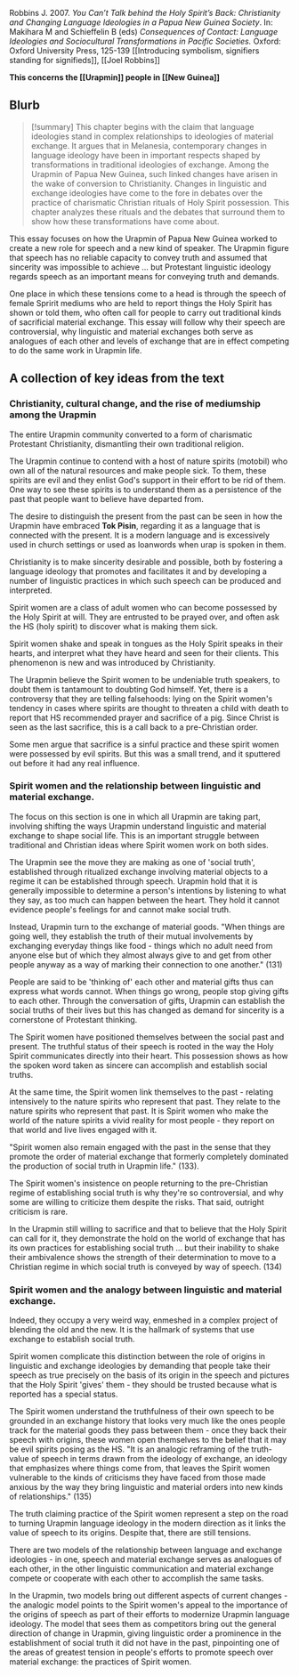 Robbins J. 2007. *You Can’t Talk behind the Holy Spirit’s Back: Christianity and Changing Language Ideologies in a Papua New Guinea Society*. In: Makihara M and Schieffelin B (eds) *Consequences of Contact: Language Ideologies and Sociocultural Transformations in Pacific Societies.* Oxford: Oxford University Press, 125-139
[[Introducing symbolism, signifiers standing for signifieds]], [[Joel Robbins]]

**This concerns the [[Urapmin]] people in [[New Guinea]]**
## Blurb

>[!summary]
This chapter begins with the claim that language ideologies stand in complex relationships to ideologies of material exchange. It argues that in Melanesia, contemporary changes in language ideology have been in important respects shaped by transformations in traditional ideologies of exchange. Among the Urapmin of Papua New Guinea, such linked changes have arisen in the wake of conversion to Christianity. Changes in linguistic and exchange ideologies have come to the fore in debates over the practice of charismatic Christian rituals of Holy Spirit possession. This chapter analyzes these rituals and the debates that surround them to show how these transformations have come about.

This essay focuses on how the Urapmin of Papua New Guinea worked to create a new role for speech and a new kind of speaker. The Urapmin figure that speech has no reliable capacity to convey truth and assumed that sincerity was impossible to achieve ... but Protestant linguistic ideology regards speech as an important means for conveying truth and demands.

One place in which these tensions come to a head is through the speech of female Spririt mediums who are held to report things the Holy Spirit has shown or told them, who often call for people to carry out traditional kinds of sacrificial material exchange. This essay will follow why their speech are controversial, why linguistic and material exchanges both serve as analogues of each other and levels of exchange that are in effect competing to do the same work in Urapmin life.

## A collection of key ideas from the text

### Christianity, cultural change, and the rise of mediumship among the Urapmin

The entire Urapmin community converted to a form of charismatic Protestant Christianity, dismantling their own traditional religion.

The Urapmin continue to contend with a host of nature spirits (motobil) who own all of the natural resources and make people sick. To them, these spirits are evil and they enlist God's support in their effort to be rid of them. One way to see these spirits is to understand them as a persistence of the past that people want to believe have departed from.

The desire to distinguish the present from the past can be seen in how the Urapmin have embraced **Tok Pisin**, regarding it as a language that is connected with the present. It is a modern language and is excessively used in church settings or used as loanwords when urap is spoken in them.

Christianity is to make sincerity desirable and possible, both by fostering a language ideology that promotes and facilitates it and by developing a number of linguistic practices in which such speech can be produced and interpreted.

Spirit women are a class of adult women who can become possessed by the Holy Spirit at will. They are entrusted to be prayed over, and often ask the HS (holy spirit) to discover what is making them sick.

Spirit women shake and speak in tongues as the Holy Spirit speaks in their hearts, and interpret what they have heard and seen for their clients. This phenomenon is new and was introduced by Christianity.

The Urapmin believe the Spirit women to be undeniable truth speakers, to doubt them is tantamount to doubting God himself. Yet, there is a controversy that they are telling falsehoods: lying on the Spirit women's tendency in cases where spirits are thought to threaten a child with death to report that HS recommended prayer and sacrifice of a pig. Since Christ is seen as the last sacrifice, this is a call back to a pre-Christian order.

Some men argue that sacrifice is a sinful practice and these spirit women were possessed by evil spirits. But this was a small trend, and it sputtered out before it had any real influence.

### Spirit women and the relationship between linguistic and material exchange.

The focus on this section is one in which all Urapmin are taking part, involving shifting the ways Urapmin understand linguistic and material exchange to shape social life. This is an important struggle between traditional and Christian ideas where Spirit women work on both sides.

The Urapmin see the move they are making as one of 'social truth', established through ritualized exchange involving material objects to a regime it can be established through speech. Urapmin hold that it is generally impossible to determine a person's intentions by listening to what they say, as too much can happen between the heart. They hold it cannot evidence people's feelings for and cannot make social truth.

Instead, Urapmin turn to the exchange of material goods. "When things are going well, they establish the truth of their mutual involvements by exchanging everyday things like food - things which no adult need from anyone else but of which they almost always give to and get from other people anyway as a way of marking their connection to one another." (131)

People are said to be 'thinking of' each other and material gifts thus can express what words cannot. When things go wrong, people stop giving gifts to each other. Through the conversation of gifts, Urapmin can establish the social truths of their lives but this has changed as demand for sincerity is a cornerstone of Protestant thinking.

The Spirit women have positioned themselves between the social past and present. The truthful status of their speech is rooted in the way the Holy Spirit communicates directly into their heart. This possession shows as how the spoken word taken as sincere can accomplish and establish social truths.

At the same time, the Spirit women link themselves to the past - relating intensively to the nature spirits who represent that past. They relate to the nature spirits who represent that past. It is Spirit women who make the world of the nature spirits a vivid reality for most people - they report on that world and live lives engaged with it.

"Spirit women also remain engaged with the past in the sense that they promote the order of material exchange that formerly completely dominated the production of social truth in Urapmin life." (133). 

The Spirit women's insistence on people returning to the pre-Christian regime of establishing social truth is why they're so controversial, and why some are willing to criticize them despite the risks. That said, outright criticism is rare.

In the Urapmin still willing to sacrifice and that to believe that the Holy Spirit can call for it, they demonstrate the hold on the world of exchange that has its own practices for establishing social truth ... but their inability to shake their ambivalence shows the strength of their determination to move to a Christian regime in which social truth is conveyed by way of speech. (134)

### Spirit women and the analogy between linguistic and material exchange.

Indeed, they occupy a very weird way, enmeshed in a complex project of blending the old and the new. It is the hallmark of systems that use exchange to establish social truth.

Spirit women complicate this distinction between the role of origins in linguistic and exchange ideologies by demanding that people take their speech as true precisely on the basis of its origin in the speech and pictures that the Holy Spirit 'gives' them - they should be trusted because what is reported has a special status.

The Spirit women understand the truthfulness of their own speech to be grounded in an exchange history that looks very much like the ones people track for the material goods they pass between them - once they back their speech with origins, these women open themselves to the belief that it may be evil spirits posing as the HS. "It is an analogic reframing of the truth-value of speech in terms drawn from the ideology of exchange, an ideology that emphasizes where things come from, that leaves the Spirit women vulnerable to the kinds of criticisms they have faced from those made anxious by the way they bring linguistic and material orders into new kinds of relationships." (135)

The truth claiming practice of the Spirit women represent a step on the road to turning Urapmin language ideology in the modern direction as it links the value of speech to its origins. Despite that, there are still tensions.

There are two models of the relationship between language and exchange ideologies - in one, speech and material exchange serves as analogues of each other, in the other linguistic communication and material exchange compete or cooperate with each other to accomplish the same tasks.

In the Urapmin, two models bring out different aspects of current changes - the analogic model points to the Spirit women's appeal to the importance of the origins of speech as part of their efforts to modernize Urapmin language ideology. The model that sees them as competitors bring out the general direction of change in Urapmin, giving linguistic order a prominence in the establishment of social truth it did not have in the past, pinpointing one of the areas of greatest tension in people's efforts to promote speech over material exchange: the practices of Spirit women.

```ad-quote


```
